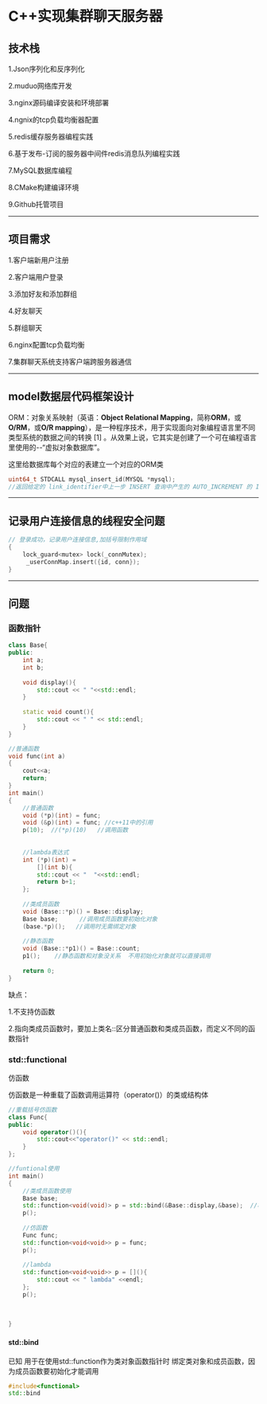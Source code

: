 # C++实现集群聊天服务器

## 技术栈

1.Json序列化和反序列化

2.muduo网络库开发

3.nginx源码编译安装和环境部署

4.ngnix的tcp负载均衡器配置

5.redis缓存服务器编程实践

6.基于发布-订阅的服务器中间件redis消息队列编程实践

7.MySQL数据库编程

8.CMake构建编译环境

9.Github托管项目



------

## 项目需求

1.客户端新用户注册

2.客户端用户登录

3.添加好友和添加群组

4.好友聊天

5.群组聊天

6.nginx配置tcp负载均衡

7.集群聊天系统支持客户端跨服务器通信



------

## model数据层代码框架设计

ORM：对象关系映射（英语：**Object Relational Mapping**，简称**ORM**，或**O/RM**，或**O/R mapping**），是一种程序技术，用于实现面向对象编程语言里不同类型系统的数据之间的转换 [1] 。从效果上说，它其实是创建了一个可在编程语言里使用的--“虚拟对象数据库”。

这里给数据库每个对应的表建立一个对应的ORM类

```c++
uint64_t STDCALL mysql_insert_id(MYSQL *mysql);
//返回给定的 link_identifier中上一步 INSERT 查询中产生的 AUTO_INCREMENT 的 ID 号。如果没有指定 link_identifier，则使用上一个打开的连接。
```







------

## 记录用户连接信息的线程安全问题

```c++
// 登录成功，记录用户连接信息,加括号限制作用域
{
    lock_guard<mutex> lock(_connMutex);
     _userConnMap.insert({id, conn});
}
```



------

## 问题

### 函数指针

```c++
class Base{
public:
    int a;
    int b;
    
    void display(){
        std::cout << " "<<std::endl;
    }
    
    static void count(){
        std::cout << " " << std::endl;
    }
}

//普通函数
void func(int a)
{
    cout<<a;
    return;
}
int main()
{
    //普通函数
    void (*p)(int) = func;
    void (&p)(int) = func; //c++11中的引用
    p(10);  //(*p)(10)   //调用函数
    
    
    //lambda表达式
    int (*p)(int) = 
        [](int b){
        std::cout << "  "<<std::endl;
        return b+1;
    };
    
    //类成员函数
    void (Base::*p)() = Base::display;
    Base base;		//调用成员函数要初始化对象
    (base.*p)();   //调用时无需绑定对象
    
    //静态函数
    void (Base::*p1)() = Base::count;
	p1();    //静态函数和对象没关系  不用初始化对象就可以直接调用
    
    return 0;
}
```

缺点：

1.不支持仿函数

2.指向类成员函数时，要加上类名::区分普通函数和类成员函数，而定义不同的函数指针



### std::functional

仿函数

仿函数是一种重载了函数调用运算符（operator()）的类或结构体

```c++
//重载括号仿函数
class Func{
public:
    void operator()(){
        std::cout<<"operator()" << std::endl;
    }
};

//funtional使用
int main()
{
    //类成员函数使用
    Base base;
    std::function<void(void)> p = std::bind(&Base::display,&base);  //将成员函数绑定一个对象使用
    p();
    
    //仿函数
    Func func;
    std::function<void<void>> p = func;
    p();
    
    //lambda
    std::function<void<void>> p = [](){
        std::cout << " lambda" <<endl;
    };
    p();
    
    
    
}
```

#### std::bind

已知 用于在使用std::function作为类对象函数指针时 绑定类对象和成员函数，因为成员函数要初始化才能调用

```c++
#include<functional>
std::bind
```


